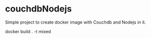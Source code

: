 # couchdbNodejs

Simple project to create docker image with Couchdb and Nodejs in it.

docker build . -t mixed
